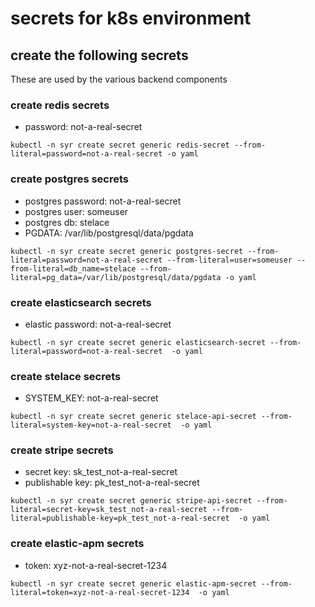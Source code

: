 # secrets for k8s environment

## create the following secrets

These are used by the various backend components

### create redis secrets

- password: not-a-real-secret
```
kubectl -n syr create secret generic redis-secret --from-literal=password=not-a-real-secret -o yaml
```

### create postgres secrets

- postgres password: not-a-real-secret
- postgres user: someuser
- postgres db: stelace
- PGDATA: /var/lib/postgresql/data/pgdata
```
kubectl -n syr create secret generic postgres-secret --from-literal=password=not-a-real-secret --from-literal=user=someuser --from-literal=db_name=stelace --from-literal=pg_data=/var/lib/postgresql/data/pgdata -o yaml
```

### create elasticsearch secrets

- elastic password: not-a-real-secret
```  
kubectl -n syr create secret generic elasticsearch-secret --from-literal=password=not-a-real-secret  -o yaml
```

### create stelace secrets

- SYSTEM_KEY: not-a-real-secret
```
kubectl -n syr create secret generic stelace-api-secret --from-literal=system-key=not-a-real-secret  -o yaml
```

### create stripe secrets

- secret key: sk_test_not-a-real-secret
- publishable key: pk_test_not-a-real-secret
```
kubectl -n syr create secret generic stripe-api-secret --from-literal=secret-key=sk_test_not-a-real-secret --from-literal=publishable-key=pk_test_not-a-real-secret  -o yaml
```

### create elastic-apm secrets

- token: xyz-not-a-real-secret-1234
```
kubectl -n syr create secret generic elastic-apm-secret --from-literal=token=xyz-not-a-real-secret-1234  -o yaml
```
